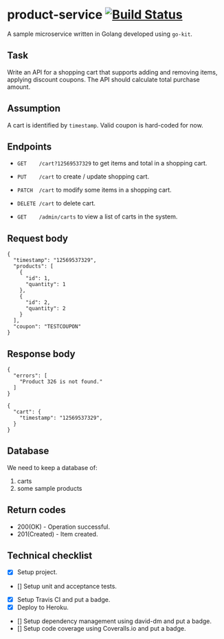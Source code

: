 # product-service [![Build Status](https://travis-ci.org/devacto/product-service.svg?branch=master)](https://travis-ci.org/devacto/product-service)

A sample microservice written in Golang developed using `go-kit`.

## Task

Write an API for a shopping cart that supports adding and removing items, applying discount coupons. The API should calculate total purchase amount.

## Assumption

A cart is identified by `timestamp`. Valid coupon is hard-coded for now.

## Endpoints

* `GET    /cart?12569537329` to get items and total in a shopping cart.
* `PUT    /cart` to create / update shopping cart.
* `PATCH  /cart` to modify some items in a shopping cart.
* `DELETE /cart` to delete cart.

* `GET    /admin/carts` to view a list of carts in the system.

## Request body

```
{
  "timestamp": "12569537329",
  "products": [
    {
      "id": 1,
      "quantity": 1
    },
    {
      "id": 2,
      "quantity": 2
    }
  ],
  "coupon": "TESTCOUPON"
}
```

## Response body

```
{
  "errors": [
    "Product 326 is not found."
  ]
}
```

```
{
  "cart": {
    "timestamp": "12569537329",
  }
}
```

## Database

We need to keep a database of:
1. carts
2. some sample products

## Return codes

* 200(OK) - Operation successful.
* 201(Created) - Item created.

## Technical checklist

- [x] Setup project.
- [] Setup unit and acceptance tests.
- [x] Setup Travis CI and put a badge.
- [x] Deploy to Heroku.
- [] Setup dependency management using david-dm and put a badge.
- [] Setup code coverage using Coveralls.io and put a badge.
